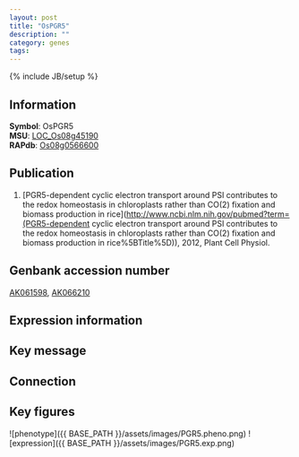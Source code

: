 ```yaml
---
layout: post
title: "OsPGR5"
description: ""
category: genes
tags: 
---
```

{% include JB/setup %}

## Information
__Symbol__: OsPGR5  
__MSU__: [LOC_Os08g45190](http://rice.plantbiology.msu.edu/cgi-bin/ORF_infopage.cgi?orf=LOC_Os08g45190)  
__RAPdb__: [Os08g0566600](http://rapdb.dna.affrc.go.jp/viewer/gbrowse_details/irgsp1?name=Os08g0566600)  

## Publication
1. [PGR5-dependent cyclic electron transport around PSI contributes to the redox homeostasis in chloroplasts rather than CO(2) fixation and biomass production in rice](http://www.ncbi.nlm.nih.gov/pubmed?term=(PGR5-dependent cyclic electron transport around PSI contributes to the redox homeostasis in chloroplasts rather than CO(2) fixation and biomass production in rice%5BTitle%5D)), 2012, Plant Cell Physiol.

## Genbank accession number
[AK061598](http://www.ncbi.nlm.nih.gov/nuccore/AK061598), [AK066210](http://www.ncbi.nlm.nih.gov/nuccore/AK066210)

## Expression information

## Key message

## Connection

## Key figures
![phenotype]({{ BASE_PATH }}/assets/images/PGR5.pheno.png)
![expression]({{ BASE_PATH }}/assets/images/PGR5.exp.png)


